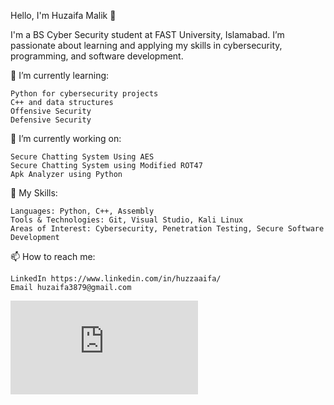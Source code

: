 Hello, I'm Huzaifa Malik 👋

I'm a BS Cyber Security student at FAST University, Islamabad. I’m passionate about learning and applying my skills in cybersecurity, programming, and software development.

🌱 I’m currently learning:

    Python for cybersecurity projects
    C++ and data structures
    Offensive Security
    Defensive Security

🔭 I’m currently working on:

    Secure Chatting System Using AES
    Secure Chatting System using Modified ROT47
    Apk Analyzer using Python

💼 My Skills:

    Languages: Python, C++, Assembly
    Tools & Technologies: Git, Visual Studio, Kali Linux
    Areas of Interest: Cybersecurity, Penetration Testing, Secure Software Development

📫 How to reach me:

    LinkedIn https://www.linkedin.com/in/huzzaaifa/
    Email huzaifa3879@gmail.com

<iframe src="https://tryhackme.com/api/v2/badges/public-profile?userPublicId=2847200" style='border:none;'></iframe>

